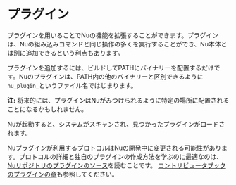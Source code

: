 # プラグイン

プラグインを用いることでNuの機能を拡張することができます。プラグインは、Nuの組み込みコマンドと同じ操作の多くを実行することができ、Nu本体とは別に追加できるという利点もあります。

プラグインを追加するには、ビルドしてPATHにバイナリーを配置するだけです。Nuのプラグインは、PATH内の他のバイナリーと区別できるように`nu_plugin_`というファイル名ではじまります。

**注:** 将来的には、プラグインはNuがみつけられるように特定の場所に配置されることになるかもしれません。

Nuが起動すると、システムがスキャンされ、見つかったプラグインがロードされます。

Nuプラグインが利用するプロトコルはNuの開発中に変更される可能性があります。プロトコルの詳細と独自のプラグインの作成方法を学ぶのに最適なのは、[Nuリポジトリのプラグインのソース](https://github.com/nushell/nushell/tree/master/crates)を読むことです。
[コントリビュータブックのプラグインの章](https://github.com/nushell/contributor-book/blob/master/en/plugins.md)も参照してください。
